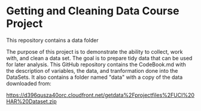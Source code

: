 # Getting and Cleaning Data Course Project

This repository contains a data folder

The purpose of this project is to demonstrate the ability to collect, work with, and clean a data set. The goal is to prepare tidy data that can be used for later analysis. 
This GitHub repository contains the CodeBook.md with the description of variables, the data, and tranformation done into the DataSets. It also contains a folder named "data" with a copy of the data downloaded from:

https://d396qusza40orc.cloudfront.net/getdata%2Fprojectfiles%2FUCI%20HAR%20Dataset.zip 
 
 